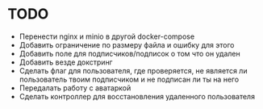 <h1>TODO</h1>

- Перенести nginx и minio в другой docker-compose
- Добавить ограничение по размеру файла и ошибку для этого
- Добавить поле для подписчиков/подписок о том что он удален
- Добавить везде докстринг
- Сделать флаг для пользователя,
где проверяется, не является ли пользователь твоим подписчиком и не подписан ли ты на него
- Передалать работу с аватаркой
- Сделать контроллер для восстановления удаленного пользователя
